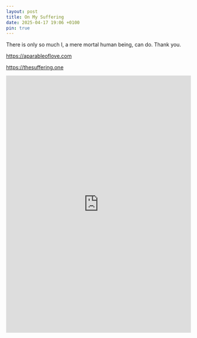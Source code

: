 ```yaml
---
layout: post
title: On My Suffering
date: 2025-04-17 19:06 +0100
pin: true
---
```


There is only so much I, a mere mortal human being, can do. Thank you.

<https://aparableoflove.com>

<https://thesuffering.one>

<embed src="https://dl.hesaidlove.com/News.pdf" type="application/pdf" width="100%" height="700px" />
